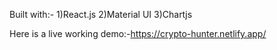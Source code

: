 Built with:-
1)React.js
2)Material UI
3)Chartjs


Here is a live working demo:-https://crypto-hunter.netlify.app/
